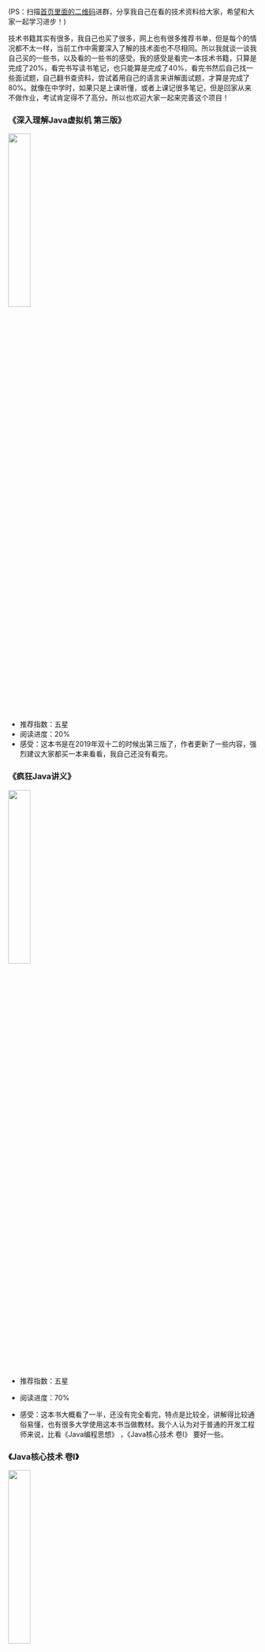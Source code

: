 (PS：扫描[首页里面的二维码](README.md)进群，分享我自己在看的技术资料给大家，希望和大家一起学习进步！)

技术书籍其实有很多，我自己也买了很多，网上也有很多推荐书单，但是每个的情况都不太一样，当前工作中需要深入了解的技术面也不尽相同。所以我就谈一谈我自己买的一些书，以及看的一些书的感受。我的感受是看完一本技术书籍，只算是完成了20%，看完书写读书笔记，也只能算是完成了40%，看完书然后自己找一些面试题，自己翻书查资料，尝试着用自己的语言来讲解面试题，才算是完成了80%。就像在中学时，如果只是上课听懂，或者上课记很多笔记，但是回家从来不做作业，考试肯定得不了高分。所以也欢迎大家一起来完善这个项目！

### 《深入理解Java虚拟机 第三版》

<img src="../static/s33531736.jpg" width="30%" padding-left= "20%" />

  - 推荐指数：五星
  - 阅读进度：20%
  - 感受：这本书是在2019年双十二的时候出第三版了，作者更新了一些内容，强烈建议大家都买一本来看看，我自己还没有看完。

### 《疯狂Java讲义》

<img src="../static/s32306279.jpg" width="30%" padding-left= "20%" />

- 推荐指数：五星

- 阅读进度：70%

- 感受：这本书大概看了一半，还没有完全看完，特点是比较全，讲解得比较通俗易懂，也有很多大学使用这本书当做教材。我个人认为对于普通的开发工程师来说，比看《Java编程思想》 ，《Java核心技术 卷I》 要好一些。

### 《Java核心技术 卷I》

<img src="../static/s29063065.jpg" width="30%" padding-left= "20%" />

* 推荐指数：三星

* 阅读进度：100%

* 感受：这本书是比较好的书，可能国内的编辑翻译得比较生涩，有些地方没有那么好通俗易懂，而且很多地方也不是很深入。我只看了卷I，我觉得还是看看《疯狂Java讲义》要便于理解一些。

### 《Effective Java》

<img src="../static/s32282160.jpg" width="30%" padding-left= "20%"/>

- 推荐指数：四星

- 阅读进度：100%

- 感受：书是好书，但是编辑翻译得让人捉急，可以先看看《疯狂Java讲义》，之后再来看这本书。

### 《Redis设计与实现》

<img src="../static/s27297117.jpg" width="30%" padding-left= "20%" />

  - 推荐指数：五星

  - 阅读进度：100%

  - 感受：这本书对于了解的Redis原理还是很好的，我觉得可以看一看（里面的原理都是针对于Redis 2.6，可能有一些实现已经遍历，例如在老版本中，List存储的元素较少时，会使用ziplist作为底层实现，元素较多时，使用linkedList来作为底层实现，而在新版本，引入了一种新的数据结构quickList，来作为底层实现。）

### 《Redis深度历险：核心原理与应用实践》

<img src="../static/12609483-883506f456096074.png" width="30%" padding-left= "20%" />

- 推荐指数：五星

- 阅读进度：100%

- 感受：这本书是一个掘金作者写的掘金小册，我感觉作者是阅读了《Redis设计与实现》，并且作者也去看了一下源码和其他博客，然后整理写得一个小册，覆盖了Redis的方方面面，比较全面，但是因为篇幅有限，更像是一个概要，快速了解一些技术点，需要深入了解还是需要看《Redis设计与实现》或者自己去资料。
- 图书链接：https://juejin.im/book/5afc2e5f6fb9a07a9b362527

### 《MySQL必知必会》

<img src="../static/s5968156.jpg" width="30%" padding-left= "20%" />

- 推荐指数：三星

- 阅读进度：100%

- 感受：这本书讲得比较全面，主要是讲用法，看起来很轻松，如果想要快速了解MySQL的各种用法，可以买一本来看一看。

### 《操作系统导论》

<img src="../static/s32332106.jpg" width="30%" padding-left= "20%" />

- 推荐指数：五星

- 阅读进度：0%

- 感受：这本书我是买了，但是还没有看，看评价是国外的一对计算机教授夫妇以通俗易懂地方式来讲解操作系统，也是2019年才出中文版的，之前都是Github上的一些爱好者们在自发得对这本书的英文原版翻译。

- 豆瓣链接：https://book.douban.com/subject/33463930

### 《大话数据结构》

<img src="../static/s6382631.jpg" width="30%" padding-left= "20%" />

- 推荐指数：五星

- 阅读进度：30%

- 感受：感觉讲得还比较通俗，需要复习数据结构的朋友可以看一看。

还有一些看过的书，之后再来更新了，还有很多书，买了还没有看，看完了再来更新吧。